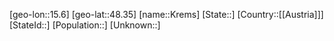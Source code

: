 ﻿---
location: [48.35,15.6]
type: City
tags:
- geo/City


SpocWebEntityId: 31634
isDeleted: false
confidential: public

---
[geo-lon::15.6]
[geo-lat::48.35]
[name::Krems]
[State::]
[Country::[[Austria]]]
[StateId::]
[Population::]
[Unknown::]

